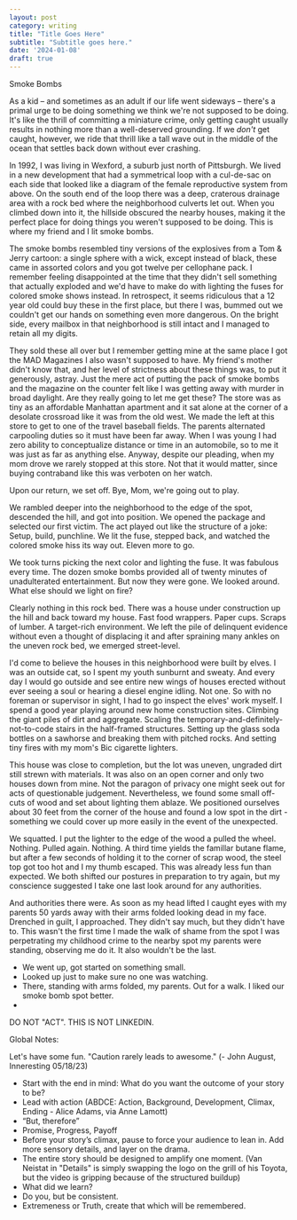 ```yaml
---
layout: post
category: writing
title: "Title Goes Here"
subtitle: "Subtitle goes here."
date: '2024-01-08'
draft: true
---
```


Smoke Bombs

As a kid – and sometimes as an adult if our life went sideways – there's a primal urge to be doing something we think we're not supposed to be doing. It's like the thrill of committing a miniature crime, only getting caught usually results in nothing more than a well-deserved grounding. If we _don't_ get caught, however, we ride that thrill like a tall wave out in the middle of the ocean that settles back down without ever crashing.

In 1992, I was living in Wexford, a suburb just north of Pittsburgh. We lived in a new development that had a symmetrical loop with a cul-de-sac on each side that looked like a diagram of the female reproductive system from above. On the south end of the loop there was a deep, craterous drainage area with a rock bed where the neighborhood culverts let out. When you climbed down into it, the hillside obscured the nearby houses, making it the perfect place for doing things you weren't supposed to be doing. This is where my friend and I lit smoke bombs.

The smoke bombs resembled tiny versions of the explosives from a Tom & Jerry cartoon: a single sphere with a wick, except instead of black, these came in assorted colors and you got twelve per cellophane pack. I remember feeling disappointed at the time that they didn't sell something that actually exploded and we'd have to make do with lighting the fuses for colored smoke shows instead. In retrospect, it seems ridiculous that a 12 year old could buy these in the first place, but there I was, bummed out we couldn't get our hands on something even more dangerous. On the bright side, every mailbox in that neighborhood is still intact and I managed to retain all my digits.

They sold these all over but I remember getting mine at the same place I got the MAD Magazines I also wasn't supposed to have. My friend's mother didn't know that, and her level of strictness about these things was, to put it generously, astray. Just the mere act of putting the pack of smoke bombs and the magazine on the counter felt like I was getting away with murder in broad daylight. Are they really going to let me get these? The store was as tiny as an affordable Manhattan apartment and it sat alone at the corner of a desolate crossroad like it was from the old west. We made the left at this store to get to one of the travel baseball fields. The parents alternated carpooling duties so it must have been far away. When I was young I had zero ability to conceptualize distance or time in an automobile, so to me it was just as far as anything else. Anyway, despite our pleading, when my mom drove we rarely stopped at this store. Not that it would matter, since buying contraband like this was verboten on her watch.

Upon our return, we set off. Bye, Mom, we're going out to play.

We rambled deeper into the neighborhood to the edge of the spot, descended the hill, and got into position. We opened the package and selected our first victim. The act played out like the structure of a joke: Setup, build, punchline. We lit the fuse, stepped back, and watched the colored smoke hiss its way out. Eleven more to go.

We took turns picking the next color and lighting the fuse. It was fabulous every time. The dozen smoke bombs provided all of twenty minutes of unadulterated entertainment. But now they were gone. We looked around. What else should we light on fire?

Clearly nothing in this rock bed. There was a house under construction up the hill and back toward my house. Fast food wrappers. Paper cups. Scraps of lumber. A target-rich environment. We left the pile of delinquent evidence without even a thought of displacing it and after spraining many ankles on the uneven rock bed, we emerged street-level.

I'd come to believe the houses in this neighborhood were built by elves. I was an outside cat, so I spent my youth sunburnt and sweaty. And every day I would go outside and see entire new wings of houses erected without ever seeing a soul or hearing a diesel engine idling. Not one. So with no foreman or supervisor in sight, I had to go inspect the elves' work myself. I spend a good year playing around new home construction sites. Climbing the giant piles of dirt and aggregate. Scaling the temporary-and-definitely-not-to-code stairs in the half-framed structures. Setting up the glass soda bottles on a sawhorse and breaking them with pitched rocks. And setting tiny fires with my mom's Bic cigarette lighters.

This house was close to completion, but the lot was uneven, ungraded dirt still strewn with materials. It was also on an open corner and only two houses down from mine. Not the paragon of privacy one might seek out for acts of questionable judgement. Nevertheless, we found some small off-cuts of wood and set about lighting them ablaze. We positioned ourselves about 30 feet from the corner of the house and found a low spot in the dirt - something we could cover up more easily in the event of the unexpected.

We squatted. I put the lighter to the edge of the wood a pulled the wheel. Nothing. Pulled again. Nothing. A third time yields the famillar butane flame, but after a few seconds of holding it to the corner of scrap wood, the steel top got too hot and I my thumb escaped. This was already less fun than expected. We both shifted our postures in preparation to try again, but my conscience suggested I take one last look around for any authorities.

And authorities there were. As soon as my head lifted I caught eyes with my parents 50 yards away with their arms folded looking dead in my face. Drenched in guilt, I approached. They didn't say much, but they didn't have to. This wasn't the first time I made the walk of shame from the spot I was perpetrating my childhood crime to the nearby spot my parents were standing, observing me do it. It also wouldn't be the last.



<!-- Notes: write the last bit - end it. -->

- We went up, got started on something small.
- Looked up just to make sure no one was watching.
- There, standing with arms folded, my parents. Out for a walk. I liked our smoke bomb spot better.
- 



<!-- notes for next time: add the next section, maybe about getting them back to the house and then lighting them off, the feeling of getting away with something...where does that lead? Dunno, figure it out. Maybe also talk about how the store itself holds a stronger place in my memory than the smoke bombs. Why is that? Also, and this might, you know, be important - something has to happen for this story to qualify as a story. It can wander away from smoke bombs somewhat, but action must take place. -->

DO NOT "ACT". THIS IS NOT LINKEDIN.

Global Notes:

Let's have some fun. "Caution rarely leads to awesome." (- John August, Inneresting 05/18/23)

- Start with the end in mind: What do you want the outcome of your story to be?
- Lead with action (ABDCE: Action, Background, Development, Climax, Ending - Alice Adams, via Anne Lamott)
- “But, therefore”
- Promise, Progress, Payoff
- Before your story’s climax, pause to force your audience to lean in. Add more sensory details, and layer on the drama.
- The entire story should be designed to amplify one moment. (Van Neistat in "Details" is simply swapping the logo on the grill of his Toyota, but the video is gripping because of the structured buildup)
- What did we learn?
- Do you, but be consistent.
- Extremeness or Truth, create that which will be remembered.